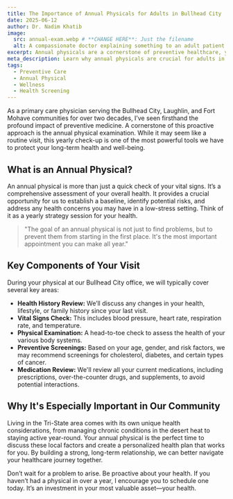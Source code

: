 ```yaml
---
title: The Importance of Annual Physicals for Adults in Bullhead City
date: 2025-06-12
author: Dr. Nadim Khatib
image:
  src: annual-exam.webp # **CHANGE HERE**: Just the filename
  alt: A compassionate doctor explaining something to an adult patient during an annual physical.
excerpt: Annual physicals are a cornerstone of preventive healthcare, yet many adults skip them. Learn why this yearly check-up is so vital for your long-term health, especially for residents in the Bullhead City area.
meta_description: Learn why annual physicals are crucial for adults in Bullhead City. Dr. Nadim Khatib discusses preventive screenings and building a strong patient-doctor relationship.
tags:
  - Preventive Care
  - Annual Physical
  - Wellness
  - Health Screening
---
```


As a primary care physician serving the Bullhead City, Laughlin, and Fort Mohave communities for over two decades, I’ve seen firsthand the profound impact of preventive medicine. A cornerstone of this proactive approach is the annual physical examination. While it may seem like a routine visit, this yearly check-up is one of the most powerful tools we have to protect your long-term health and well-being.

## What is an Annual Physical?
An annual physical is more than just a quick check of your vital signs. It’s a comprehensive assessment of your overall health. It provides a crucial opportunity for us to establish a baseline, identify potential risks, and address any health concerns you may have in a low-stress setting. Think of it as a yearly strategy session for your health.

> "The goal of an annual physical is not just to find problems, but to prevent them from starting in the first place. It's the most important appointment you can make all year."

## Key Components of Your Visit
During your physical at our Bullhead City office, we will typically cover several key areas:
*   **Health History Review:** We’ll discuss any changes in your health, lifestyle, or family history since your last visit.
*   **Vital Signs Check:** This includes blood pressure, heart rate, respiration rate, and temperature.
*   **Physical Examination:** A head-to-toe check to assess the health of your various body systems.
*   **Preventive Screenings:** Based on your age, gender, and risk factors, we may recommend screenings for cholesterol, diabetes, and certain types of cancer.
*   **Medication Review:** We'll review all your current medications, including prescriptions, over-the-counter drugs, and supplements, to avoid potential interactions.

## Why It's Especially Important in Our Community
Living in the Tri-State area comes with its own unique health considerations, from managing chronic conditions in the desert heat to staying active year-round. Your annual physical is the perfect time to discuss these local factors and create a personalized health plan that works for you. By building a strong, long-term relationship, we can better navigate your healthcare journey together.

Don’t wait for a problem to arise. Be proactive about your health. If you haven’t had a physical in over a year, I encourage you to schedule one today. It’s an investment in your most valuable asset—your health.